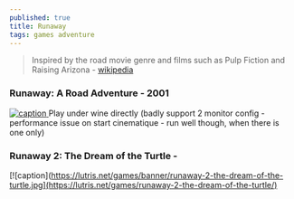 ```yaml
---
published: true
title: Runaway
tags: games adventure
---
```

> Inspired by the road movie genre and films such as Pulp Fiction and Raising Arizona - [wikipedia](https://en.wikipedia.org/wiki/Runaway:_A_Road_Adventure)

### Runaway: A Road Adventure - 2001
[![caption](https://lutris.net/games/banner/runaway-a-road-adventure.jpg) ](https://lutris.net/games/runaway-a-road-adventure/)  <!-- .element height="50%" width="50% ustify-content="left" -->
Play under wine directly (badly support 2 monitor config - performance issue on start cinematique - run well though, when there is one only)

### Runaway 2: The Dream of the Turtle - 
[![caption](https://lutris.net/games/banner/runaway-2-the-dream-of-the-turtle.jpg](https://lutris.net/games/runaway-2-the-dream-of-the-turtle/)